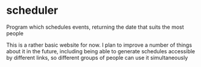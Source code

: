# scheduler
Program which schedules events, returning the date that suits the most people

This is a rather basic website for now.  I plan to improve a number of things
about it in the future, including being able to generate schedules accessible
by different links, so different groups of people can use it simultaneously
